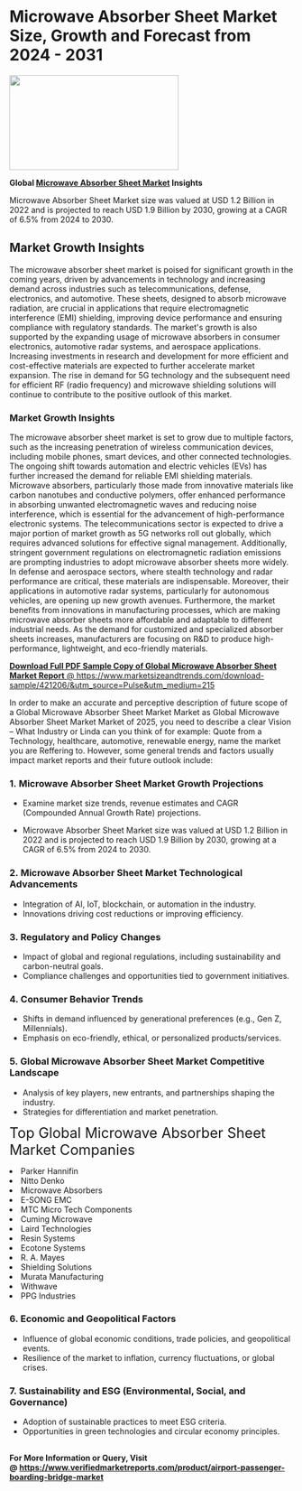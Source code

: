 <H1>Microwave Absorber Sheet Market Size, Growth and Forecast from 2024 - 2031</H1><img class="aligncenter size-medium wp-image-584254" src="https://thirdeyenews.in/wp-content/uploads/2024/09/Global-Market-Research-300x168.jpeg" alt="" width="300" height="168" /><p><strong>Global&nbsp;<a href="https://www.marketsizeandtrends.com/download-sample/421206/&amp;utm_source=Pulse&amp;utm_medium=215">Microwave Absorber Sheet Market</a> Insights</strong></p><p>Microwave Absorber Sheet Market size was valued at USD 1.2 Billion in 2022 and is projected to reach USD 1.9 Billion by 2030, growing at a CAGR of 6.5% from 2024 to 2030.</p><p><h2>Market Growth Insights</h2> The microwave absorber sheet market is poised for significant growth in the coming years, driven by advancements in technology and increasing demand across industries such as telecommunications, defense, electronics, and automotive. These sheets, designed to absorb microwave radiation, are crucial in applications that require electromagnetic interference (EMI) shielding, improving device performance and ensuring compliance with regulatory standards. The market's growth is also supported by the expanding usage of microwave absorbers in consumer electronics, automotive radar systems, and aerospace applications. Increasing investments in research and development for more efficient and cost-effective materials are expected to further accelerate market expansion. The rise in demand for 5G technology and the subsequent need for efficient RF (radio frequency) and microwave shielding solutions will continue to contribute to the positive outlook of this market. <p><a href="#"></a></p> <h3>Market Growth Insights</h3> The microwave absorber sheet market is set to grow due to multiple factors, such as the increasing penetration of wireless communication devices, including mobile phones, smart devices, and other connected technologies. The ongoing shift towards automation and electric vehicles (EVs) has further increased the demand for reliable EMI shielding materials. Microwave absorbers, particularly those made from innovative materials like carbon nanotubes and conductive polymers, offer enhanced performance in absorbing unwanted electromagnetic waves and reducing noise interference, which is essential for the advancement of high-performance electronic systems. The telecommunications sector is expected to drive a major portion of market growth as 5G networks roll out globally, which requires advanced solutions for effective signal management. Additionally, stringent government regulations on electromagnetic radiation emissions are prompting industries to adopt microwave absorber sheets more widely. In defense and aerospace sectors, where stealth technology and radar performance are critical, these materials are indispensable. Moreover, their applications in automotive radar systems, particularly for autonomous vehicles, are opening up new growth avenues. Furthermore, the market benefits from innovations in manufacturing processes, which are making microwave absorber sheets more affordable and adaptable to different industrial needs. As the demand for customized and specialized absorber sheets increases, manufacturers are focusing on R&D to produce high-performance, lightweight, and eco-friendly materials. <p><a href="#"></p><p><span class=""><strong>Download Full PDF Sample Copy of Global Microwave Absorber Sheet Market Report</strong> @ <a href="https://www.marketsizeandtrends.com/download-sample/421206/&amp;utm_source=Pulse&amp;utm_medium=215" target="_blank">https://www.marketsizeandtrends.com/download-sample/421206/&amp;utm_source=Pulse&amp;utm_medium=215</a></span></p><p>In order to make an accurate and perceptive description of future scope of a Global&nbsp;Microwave Absorber Sheet Market Market as Global&nbsp;Microwave Absorber Sheet Market Market of 2025, you need to describe a clear Vision &ndash; What Industry or Linda can you think of for example: Quote from a Technology, healthcare, automotive, renewable energy, name the market you are Reffering to. However, some general trends and factors usually impact market reports and their future outlook include:</p><h3>1.&nbsp;<strong>Microwave Absorber Sheet Market Growth Projections</strong></h3><ul><li>Examine market size trends, revenue estimates and CAGR (Compounded Annual Growth Rate) projections.</li><li><p>Microwave Absorber Sheet Market size was valued at USD 1.2 Billion in 2022 and is projected to reach USD 1.9 Billion by 2030, growing at a CAGR of 6.5% from 2024 to 2030.</p></li></ul><h3>2.&nbsp;<strong>Microwave Absorber Sheet Market Technological Advancements</strong></h3><ul><li>Integration of AI, IoT, blockchain, or automation in the industry.</li><li>Innovations driving cost reductions or improving efficiency.</li></ul><h3>3.&nbsp;<strong>Regulatory and Policy Changes</strong></h3><ul><li>Impact of global and regional regulations, including sustainability and carbon-neutral goals.</li><li>Compliance challenges and opportunities tied to government initiatives.</li></ul><h3>4.&nbsp;<strong>Consumer Behavior Trends</strong></h3><ul><li>Shifts in demand influenced by generational preferences (e.g., Gen Z, Millennials).</li><li>Emphasis on eco-friendly, ethical, or personalized products/services.</li></ul><h3>5.&nbsp;<strong>Global Microwave Absorber Sheet Market Competitive Landscape</strong></h3><ul><li>Analysis of key players, new entrants, and partnerships shaping the industry.</li><li>Strategies for differentiation and market penetration.</li></ul><p data-pm-slice="1 1 []"><span style="color: inherit; font-family: inherit; font-size: 25px;">Top Global Microwave Absorber Sheet Market Companies</span></p><div class="" data-test-id=""><p><li>Parker Hannifin</li><li> Nitto Denko</li><li> Microwave Absorbers</li><li> E-SONG EMC</li><li> MTC Micro Tech Components</li><li> Cuming Microwave</li><li> Laird Technologies</li><li> Resin Systems</li><li> Ecotone Systems</li><li> R. A. Mayes</li><li> Shielding Solutions</li><li> Murata Manufacturing</li><li> Withwave</li><li> PPG Industries</li></p></div><h3>6.&nbsp;<strong>Economic and Geopolitical Factors</strong></h3><ul><li>Influence of global economic conditions, trade policies, and geopolitical events.</li><li>Resilience of the market to inflation, currency fluctuations, or global crises.</li></ul><h3>7.&nbsp;<strong>Sustainability and ESG (Environmental, Social, and Governance)</strong></h3><ul><li>Adoption of sustainable practices to meet ESG criteria.</li><li>Opportunities in green technologies and circular economy principles.</li></ul><h2><strong style="font-size: 14px;">For More Information or Query, Visit @&nbsp;</strong><a style="background-color: #ffffff; font-size: 14px;" href="https://www.marketsizeandtrends.com/report/microwave-absorber-sheet-market/" target="_blank">https://www.verifiedmarketreports.com/product/airport-passenger-boarding-bridge-market</a></h2>
